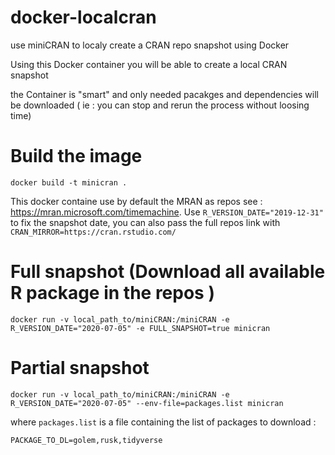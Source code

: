 # docker-localcran
use miniCRAN to localy create a CRAN repo snapshot using Docker

Using this Docker container you will be able to create a local CRAN snapshot

the Container is "smart" and only needed pacakges and dependencies will be downloaded ( ie : you can stop and rerun the process without loosing time)


# Build the image 

```
docker build -t minicran .
```

This docker containe use by default the MRAN as repos see : <https://mran.microsoft.com/timemachine>.
Use `R_VERSION_DATE="2019-12-31"` to fix the snapshot date, you can also pass the full repos link with `CRAN_MIRROR=https://cran.rstudio.com/`

# Full snapshot (Download all available R package in the repos )

```
docker run -v local_path_to/miniCRAN:/miniCRAN -e R_VERSION_DATE="2020-07-05" -e FULL_SNAPSHOT=true minicran
```

# Partial snapshot

```
docker run -v local_path_to/miniCRAN:/miniCRAN -e R_VERSION_DATE="2020-07-05" --env-file=packages.list minicran
```

where `packages.list` is a file containing the list of packages to download : 

```
PACKAGE_TO_DL=golem,rusk,tidyverse
```
